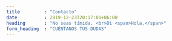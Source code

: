 ```yaml
---
title         : "Contacto"
date          : 2019-12-23T20:17:01+06:00
heading       : "No seas tímida. <br>Di <span>Hola.</span>"
form_heading  : "CUÉNTANOS TUS DUDAS"
---
```


